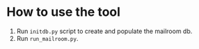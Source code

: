 # How to use the tool
1) Run `initdb.py` script to create and populate the mailroom db.
2) Run `run_mailroom.py`.